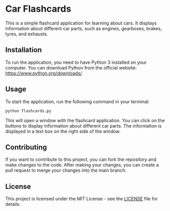 # Car Flashcards

This is a simple flashcard application for learning about cars. It displays information about different car parts, such as engines, gearboxes, brakes, tyres, and exhausts.

## Installation

To run the application, you need to have Python 3 installed on your computer. You can download Python from the official website: https://www.python.org/downloads/

## Usage

To start the application, run the following command in your terminal:

```python flashcards.py```

This will open a window with the flashcard application. You can click on the buttons to display information about different car parts. The information is displayed in a text box on the right side of the window.

## Contributing

If you want to contribute to this project, you can fork the repository and make changes to the code. After making your changes, you can create a pull request to merge your changes into the main branch.

## License

This project is licensed under the MIT License - see the [LICENSE](LICENSE) file for details.
